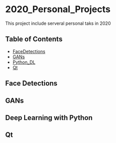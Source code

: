 # 2020_Personal_Projects
This project include serveral personal taks in 2020

## Table of Contents

* [FaceDetections](#face-detections)
* [GANs](#gans)
* [Python_DL](#deep-learning-with-python)
* [Qt](#qt)

## Face Detections

## GANs

## Deep Learning with Python

## Qt

    

  
  

